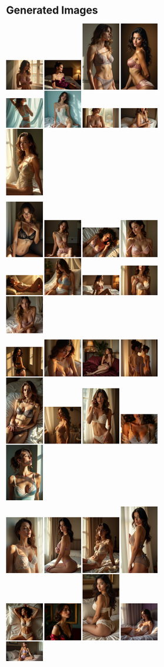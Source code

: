 # Generated Images



<img src="2025_06_23_01.webp" width="100"/> <img src="2025_06_23_02.webp" width="100"/> <img src="2025_06_23_03.webp" width="100"/> <img src="2025_06_23_04.webp" width="100"/> <img src="2025_06_23_05.webp" width="100"/> <img src="2025_06_23_06.webp" width="100"/> <img src="2025_06_23_07.webp" width="100"/> <img src="2025_06_23_08.webp" width="100"/> <img src="2025_06_23_09.webp" width="100"/>

<img src="2025_06_23_10.webp" width="100"/> <img src="2025_06_23_11.webp" width="100"/> <img src="2025_06_23_12.webp" width="100"/> <img src="2025_06_23_13.webp" width="100"/> <img src="2025_06_23_14.webp" width="100"/> <img src="2025_06_23_15.webp" width="100"/> <img src="2025_06_23_16.webp" width="100"/> <img src="2025_06_23_17.webp" width="100"/> <img src="2025_06_23_18.webp" width="100"/>

<img src="2025_06_23_19.webp" width="100"/> <img src="2025_06_23_20.webp" width="100"/> <img src="2025_06_23_21.webp" width="100"/> <img src="2025_06_23_22.webp" width="100"/> <img src="2025_06_23_23.webp" width="100"/> <img src="2025_06_23_24.webp" width="100"/> <img src="2025_06_23_25.webp" width="100"/> <img src="2025_06_23_26.webp" width="100"/> <img src="2025_06_23_27.webp" width="100"/>

<img src="2025_06_23_28.webp" width="100"/> <img src="2025_06_23_29.webp" width="100"/> <img src="2025_06_23_30.webp" width="100"/> <img src="2025_06_23_31.webp" width="100"/> <img src="2025_06_23_32.webp" width="100"/> <img src="2025_06_23_33.webp" width="100"/> <img src="2025_06_23_34.webp" width="100"/> <img src="2025_06_23_35.webp" width="100"/> <img src="2025_06_23_36.webp" width="100"/>